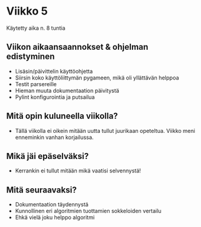 # Viikko 5

Käytetty aika n. 8 tuntia

## Viikon aikaansaannokset & ohjelman edistyminen

- Lisäsin/päivittelin käyttöohjetta
- Siirsin koko käyttöliittymän pygameen, mikä oli yllättävän helppoa
- Testit parsereille
- Hieman muuta dokumentaation päivitystä
- Pylint konfigurointia ja putsailua

## Mitä opin kuluneella viikolla?

- Tällä viikolla ei oikein mitään uutta tullut juurikaan opeteltua. Viikko meni enneminkin vanhan korjailussa.

## Mikä jäi epäselväksi?

- Kerrankin ei tullut mitään mikä vaatisi selvennystä!

## Mitä seuraavaksi?

- Dokumentaation täydennystä
- Kunnollinen eri algoritmien tuottamien sokkeloiden vertailu
- Ehkä vielä joku helppo algoritmi
